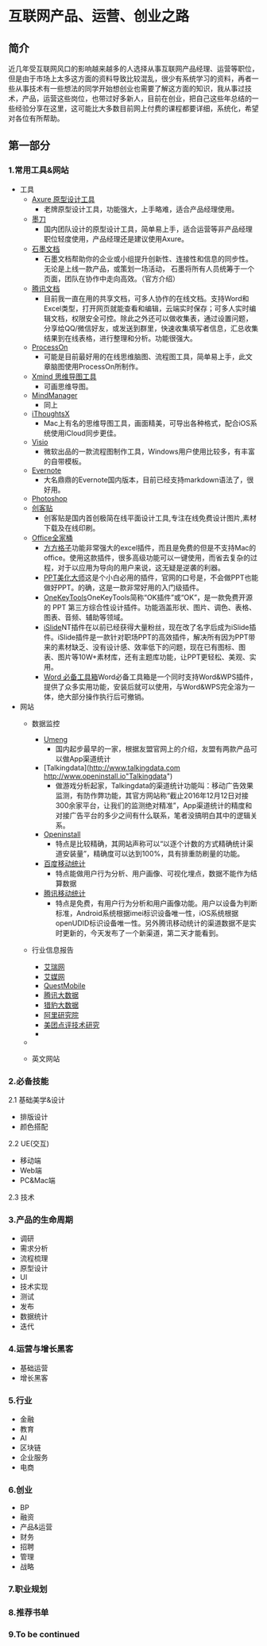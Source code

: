 # 互联网产品、运营、创业之路

## 简介
近几年受互联网风口的影响越来越多的人选择从事互联网产品经理、运营等职位，但是由于市场上太多这方面的资料导致比较混乱，很少有系统学习的资料，再者一些从事技术有一些想法的同学开始想创业也需要了解这方面的知识，我从事过技术，产品，运营这些岗位，也带过好多新人，目前在创业，把自己这些年总结的一些经验分享在这里，这可能比大多数目前网上付费的课程都要详细，系统化，希望对各位有所帮助。
	
## 第一部分
### 1.常用工具&网站
* 工具
	* [Axure 原型设计工具](https://www.axure.com/ "axure")
		* 老牌原型设计工具，功能强大，上手略难，适合产品经理使用。
	* [墨刀](https://modao.cc/ "墨刀")
		* 国内团队设计的原型设计工具，简单易上手，适合运营等非产品经理职位轻度使用，产品经理还是建议使用Axure。
	* [石墨文档](https://shimo.im/ "石墨文档")
		* 石墨文档帮助你的企业或小组提升创新性、连接性和信息的同步性。无论是上线一款产品，或策划一场活动，
石墨将所有人员统筹于一个页面，团队在协作中走向高效。（官方介绍）
	* [腾讯文档](https://docs.qq.com/ "腾讯文档")
		* 	目前我一直在用的共享文档，可多人协作的在线文档。支持Word和Excel类型，打开网页就能查看和编辑，云端实时保存；可多人实时编辑文档，权限安全可控。除此之外还可以做收集表，通过设置问题，分享给QQ/微信好友，或发送到群里，快速收集填写者信息，汇总收集结果到在线表格，进行整理和分析。功能很强大。
	* [ProcessOn](https://processon.com "ProcessOn") 
		* 可能是目前最好用的在线思维脑图、流程图工具，简单易上手，此文章脑图使用ProcessOn所制作。
	* [Xmind 思维导图工具](https://www.xmind.cn/ "xmind")
		* 可画思维导图。
	* [MindManager](http://www.mindmanager.cc/ "MindManager")
		* 同上
	* 	[iThoughtsX](https://itunes.apple.com/cn/app/ithoughtsx-mindmap/id720669838?mt=12 "iThoughtsX")
		*  Mac上有名的思维导图工具，画面精美，可导出各种格式，配合iOS系统使用iCloud同步更佳。
	* [Visio](https://products.office.com/zh-cn/visio/flowchart-software "Visio")
		* 微软出品的一款流程图制作工具，Windows用户使用比较多，有丰富的自带模板。
	* [Evernote](https://www.yinxiang.com/ "Evernote")
		* 大名鼎鼎的Evernote国内版本，目前已经支持markdown语法了，很好用。
	* [Photoshop](https://www.adobe.com/cn/products/photoshop.html "Photoshop")
	* [创客贴](https://www.chuangkit.com/ "创客贴")
		* 创客贴是国内首创极简在线平面设计工具,专注在线免费设计图片,素材下载及在线印刷。
	* [Office全家桶](https://www.office.com/ "Office全家桶")
		* [方方格子](http://www.ffcell.com/index.aspx "方方格子")功能非常强大的excel插件，而且是免费的但是不支持Mac的office。使用这款插件，很多高级功能可以一键使用，而省去复杂的过程，对于以应用为导向的用户来说，这无疑是逆袭的利器。
		* [PPT美化大师](http://meihua.docer.com "PPT美化大师")这是个小白必用的插件，官网的口号是，不会做PPT也能做好PPT。的确，这是一款非常好用的入门级插件。
		* [OneKeyTools](http://www.oktools.xyz/ "OneKeyTools")OneKeyTools简称“OK插件”或“OK”，是一款免费开源的 PPT 第三方综合性设计插件。功能涵盖形状、图片、调色、表格、图表、音频、辅助等领域。
		* [iSlide](https://www.islide.cc/ "iSlide")NT插件在以前已经获得大量粉丝，现在改了名字后成为iSlide插件。iSlide插件是一款针对职场PPT的高效插件，解决所有因为PPT带来的素材缺乏、没有设计感、效率低下的问题，现在已有图标、图表、图片等10W+素材库，还有主题库功能，让PPT更轻松、美观、实用。
		* [Word 必备工具箱](http://www.onlinedown.net/soft/116440.htm "Word 必备工具箱")Word必备工具箱是一个同时支持Word&WPS插件，提供了众多实用功能，安装后就可以使用，与Word&WPS完全溶为一体，绝大部分操作执行后可撤销。
* 网站
	* 数据监控
		* [Umeng](https://www.umeng.com "Umeng")
			* 国内起步最早的一家，根据友盟官网上的介绍，友盟有两款产品可以做App渠道统计
		* [Talkingdata](http://www.talkingdata.com http://www.openinstall.io"Talkingdata")
			* 做游戏分析起家，Talkingdata的渠道统计功能叫：移动广告效果监测，有防作弊功能，其官方网站称“截止2016年12月12日对接300余家平台，让我们的监测绝对精准”，App渠道统计的精度和对接广告平台的多少之间有什么联系，笔者没搞明白其中的逻辑关系。
		* [Openinstall](http://www.openinstall.io "Openinstall")
			* 特点是比较精确，其网站声称可以“以逐个计数的方式精确统计渠道安装量”，精确度可以达到100%，具有排重防刷量的功能。
		* [百度移动统计](https://mtj.baidu.com/web/welcome/login "百度移动统计")
			* 特点能做用户行为分析、用户画像、可视化埋点，数据不能作为结算数据
		* [腾讯移动统计](http://mta.qq.com "腾讯移动统计")
			* 特点是免费，有用户行为分析和用户画像功能。用户以设备为判断标准，Android系统根据imei标识设备唯一性，iOS系统根据openUDID标识设备唯一性。另外腾讯移动统计的渠道数据不是实时更新的，今天发布了一个新渠道，第二天才能看到。
	
	* 行业信息报告
		* [艾瑞网](http://www.iresearch.cn/ "艾瑞网")
		* [艾媒网](http://www.iimedia.cn/ "艾媒网")
		* [QuestMobile](https://www.questmobile.com.cn/ "QuestMobile")
		* [腾讯大数据](http://data.qq.com/reports "腾讯大数据")
		* [猎豹大数据](http://cn.data.cmcm.com/report "猎豹大数据")
		* [阿里研究院](http://www.aliresearch.com/ "阿里研究院")
		* [美团点评技术研究](https://tech.meituan.com/ "美团点评技术研究")
		* 
	* 
	* 英文网站

### 2.必备技能 
2.1 基础美学&设计

* 排版设计
* 颜色搭配

2.2 UE(交互)

*  移动端
*  Web端
*  PC&Mac端

2.3 技术

### 3.产品的生命周期
*  调研
*  需求分析
*  流程梳理
*  原型设计
*  UI
*  技术实现
*  测试
*  发布
*  数据统计
*  迭代

### 4.运营与增长黑客
*  基础运营
*  增长黑客

### 5.行业
*  金融
*  教育
*  AI
*  区块链
*  企业服务
*  电商

### 6.创业
*  BP
*  融资
*  产品&运营
*  财务
*  招聘
*  管理
*  战略

### 7.职业规划

### 8.推荐书单

### 9.To be continued